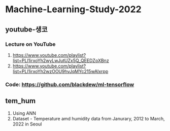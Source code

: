 # Machine-Learning-Study-2022

## youtube-생코
### Lecture on YouTube
1. https://www.youtube.com/playlist?list=PLl1irxoYh2wyLwJutUZx5Q_QEEDZoXBnz
2. https://www.youtube.com/playlist?list=PLl1irxoYh2wzOOU9hvJqMYc215wAlxrpp

### Code: https://github.com/blackdew/ml-tensorflow

## tem_hum
1. Using ANN
2. Dataset - Temperature amd humidity data from Janurary, 2012 to March, 2022 in Seoul
